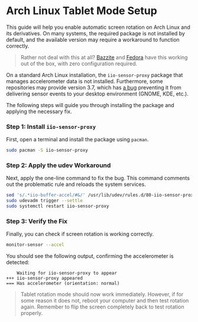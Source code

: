 # Arch Linux Tablet Mode Setup

This guide will help you enable automatic screen rotation on Arch Linux and its derivatives. On many systems, the required package is not installed by default, and the available version may require a workaround to function correctly.

> Rather not deal with this at all? [Bazzite](https://guides.frame.work/Guide/Bazzite+Installation+on+the+Framework+Laptop+12/409?lang=en) and [Fedora](https://guides.frame.work/Guide/Fedora+42+Installation+on+the+Framework+Laptop+12/410?lang=en) have this working out of the box, with zero configuration required.

On a standard Arch Linux installation, the `iio-sensor-proxy` package that manages accelerometer data is not installed. Furthermore, some repositories may provide version 3.7, which has [a bug](https://gitlab.freedesktop.org/hadess/iio-sensor-proxy/-/issues/411) preventing it from delivering sensor events to your desktop environment (GNOME, KDE, etc.).

The following steps will guide you through installing the package and applying the necessary fix.

### Step 1: Install `iio-sensor-proxy`

First, open a terminal and install the package using `pacman`.

```bash
sudo pacman -S iio-sensor-proxy
````

### Step 2: Apply the udev Workaround

Next, apply the one-line command to fix the bug. This command comments out the problematic rule and reloads the system services.

```bash
sed 's/.*iio-buffer-accel/#&/' /usr/lib/udev/rules.d/80-iio-sensor-proxy.rules | sudo tee /etc/udev/rules.d/80-iio-sensor-proxy.rules
sudo udevadm trigger --settle
sudo systemctl restart iio-sensor-proxy
```

### Step 3: Verify the Fix

Finally, you can check if screen rotation is working correctly.

```bash
monitor-sensor --accel
```

You should see the following output, confirming the accelerometer is detected:

```
    Waiting for iio-sensor-proxy to appear
+++ iio-sensor-proxy appeared
=== Has accelerometer (orientation: normal)
```

> Tablet rotation mode should now work immediately. However, if for some reason it does not, reboot your computer and then test rotation again. Remember to flip the screen completely back to test rotation properly.

```
```